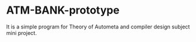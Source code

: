 # ATM-BANK-prototype
 It is a simple program for Theory of Autometa and compiler design subject mini project.
